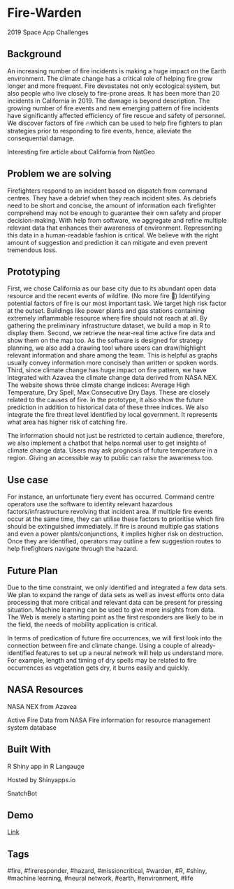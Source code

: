 # Fire-Warden
2019 Space App Challenges

## Background

An increasing number of fire incidents is making a huge impact on the Earth environment. The climate change has a critical role of helping fire grow longer and more frequent. Fire devastates not only ecological system, but also people who live closely to fire-prone areas. It has been more than 20 incidents in California in 2019. The damage is beyond description. The growing number of fire events and new emerging pattern of fire incidents have significantly affected efficiency of fire rescue and safety of personnel. We discover factors of fire 🔥which can be used to help fire fighters to plan strategies prior to responding to fire events, hence, alleviate the consequential damage.

Interesting fire article about California from NatGeo

## Problem we are solving

Firefighters respond to an incident based on dispatch from command centres. They have a debrief when they reach incident sites. As debriefs need to be short and concise, the amount of information each firefighter comprehend may not be enough to guarantee their own safety and proper decision-making. With help from software, we aggregate and refine multiple relevant data that enhances their awareness of environment. Representing this data in a human-readable fashion is critical. We believe with the right amount of suggestion and prediction it can mitigate and even prevent tremendous loss.

## Prototyping

First, we chose California as our base city due to its abundant open data resource and the recent events of wildfire. (No more fire 🙏) Identifying potential factors of fire is our most important task. We target high risk factor at the outset. Buildings like power plants and gas stations containing extremely inflammable resource where fire should not reach at all. By gathering the preliminary infrastructure dataset, we build a map in R to display them. Second, we retrieve the near-real time active fire data and show them on the map too. As the software is designed for strategy planning, we also add a drawing tool where users can draw/highlight relevant information and share among the team. This is helpful as graphs usually convey information more concisely than written or spoken words. Third, since climate change has huge impact on fire pattern, we have integrated with Azavea the climate change data derived from NASA NEX. The website shows three climate change indices: Average High Temperature, Dry Spell, Max Consecutive Dry Days. These are closely related to the causes of fire. In the prototype, it also show the future prediction in addition to historical data of these three indices. We also integrate the fire threat level identified by local government. It represents what area has higher risk of catching fire.

The information should not just be restricted to certain audience, therefore, we also implement a chatbot that helps normal user to get insights of climate change data. Users may ask prognosis of future temperature in a region. Giving an accessible way to public can raise the awareness too.

## Use case

For instance, an unfortunate fiery event ​has occurred. Command centre operators use the software to identity relevant hazardous factors/infrastructure revolving that incident area. If multiple fire events occur at the same time, they can utilise these factors to prioritise which fire should be extinguished immediately. If fire is around multiple gas stations and even a power plants/conjunctions, it implies higher risk on destruction. Once they are identified, operators may outline a few suggestion routes to help firefighters navigate through the hazard.

## Future Plan

Due to the time constraint, we only identified and integrated a few data sets. ​We plan to expand the range of data sets as well as invest efforts onto data processing that more critical and relevant data can be present for pressing situation. Machine learning can be used to give more insights from data. The Web is merely a starting point as the first responders are likely to be in the field, the needs of mobility application is critical. 

In terms of predication of future fire occurrences, we will first look into the connection between fire and climate change. Using a couple of already-identified features to set up a neural network will help us understand more. For example, length and timing of dry spells may be related to fire occurrences as vegetation gets dry, it burns easily and quickly.

## NASA Resources

NASA NEX from Azavea

Active Fire Data from NASA Fire information for resource management system database

## Built With

R Shiny app in R Langauge

Hosted by Shinyapps.io

SnatchBot

## Demo

[Link](https://fire-warden.shinyapps.io/fire-warden/)

## Tags

#fire, #fireresponder, #hazard, #missioncritical, #warden, #R, #shiny, #machine learning, #neural network, #earth, #environment, #life
